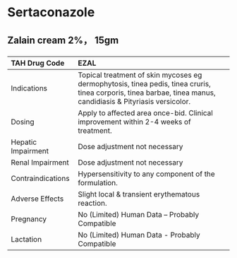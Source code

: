 # Sertaconazole

## Zalain cream 2%， 15gm

##### 

| TAH Drug Code      | EZAL                                                                                                                                                           |
|:-------------------|:---------------------------------------------------------------------------------------------------------------------------------------------------------------|
| Indications        | Topical treatment of skin mycoses eg dermophytosis, tinea pedis, tinea cruris, tinea corporis, tinea barbae, tinea manus, candidiasis & Pityriasis versicolor. |
| Dosing             | Apply to affected area once-bid. Clinical improvement within 2-4 weeks of treatment.                                                                           |
| Hepatic Impairment | Dose adjustment not necessary                                                                                                                                  |
| Renal Impairment   | Dose adjustment not necessary                                                                                                                                  |
| Contraindications  | Hypersensitivity to any component of the formulation.                                                                                                          |
| Adverse Effects    | Slight local & transient erythematous reaction.                                                                                                                |
| Pregnancy          | No (Limited) Human Data – Probably Compatible                                                                                                                  |
| Lactation          | No (Limited) Human Data - Probably Compatible                                                                                                                  |

